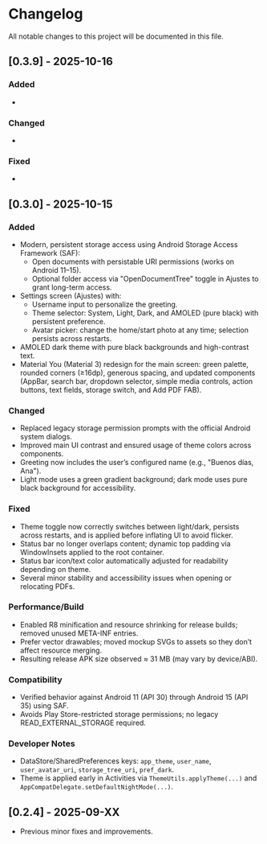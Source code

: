 # Changelog

All notable changes to this project will be documented in this file.

## [0.3.9] - 2025-10-16

### Added
- 

### Changed
- 

### Fixed
- 

## [0.3.0] - 2025-10-15

### Added
- Modern, persistent storage access using Android Storage Access Framework (SAF):
  - Open documents with persistable URI permissions (works on Android 11–15).
  - Optional folder access via "OpenDocumentTree" toggle in Ajustes to grant long-term access.
- Settings screen (Ajustes) with:
  - Username input to personalize the greeting.
  - Theme selector: System, Light, Dark, and AMOLED (pure black) with persistent preference.
  - Avatar picker: change the home/start photo at any time; selection persists across restarts.
- AMOLED dark theme with pure black backgrounds and high-contrast text.
- Material You (Material 3) redesign for the main screen: green palette, rounded corners (≥16dp), generous spacing, and updated components (AppBar, search bar, dropdown selector, simple media controls, action buttons, text fields, storage switch, and Add PDF FAB).

### Changed
- Replaced legacy storage permission prompts with the official Android system dialogs.
- Improved main UI contrast and ensured usage of theme colors across components.
- Greeting now includes the user’s configured name (e.g., "Buenos días, Ana").
- Light mode uses a green gradient background; dark mode uses pure black background for accessibility.

### Fixed
- Theme toggle now correctly switches between light/dark, persists across restarts, and is applied before inflating UI to avoid flicker.
- Status bar no longer overlaps content; dynamic top padding via WindowInsets applied to the root container.
- Status bar icon/text color automatically adjusted for readability depending on theme.
- Several minor stability and accessibility issues when opening or relocating PDFs.

### Performance/Build
- Enabled R8 minification and resource shrinking for release builds; removed unused META-INF entries.
- Prefer vector drawables; moved mockup SVGs to assets so they don’t affect resource merging.
- Resulting release APK size observed ≈ 31 MB (may vary by device/ABI).

### Compatibility
- Verified behavior against Android 11 (API 30) through Android 15 (API 35) using SAF.
- Avoids Play Store-restricted storage permissions; no legacy READ_EXTERNAL_STORAGE required.

### Developer Notes
- DataStore/SharedPreferences keys: `app_theme`, `user_name`, `user_avatar_uri`, `storage_tree_uri`, `pref_dark`.
- Theme is applied early in Activities via `ThemeUtils.applyTheme(...)` and `AppCompatDelegate.setDefaultNightMode(...)`.

## [0.2.4] - 2025-09-XX
- Previous minor fixes and improvements.
